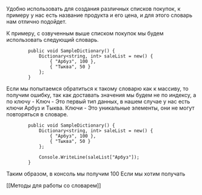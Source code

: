 Удобно использовать для создания различных списков покупок, к примеру у нас есть название продукта и его цена, и для этого словарь нам отлично подойдет.

К примеру, с озвученным выше списком покупок мы будем использовать следующий словарь.

```Csharp
        public void SampleDictionary() {
            Dictionary<string, int> saleList = new() {
                { "Арбуз", 100 },
                { "Тыква", 50 }
            };
        }
```

Если мы попытаемся обратиться к такому словарю как к массиву, то получим ошибку, так как доставать значения мы будем не по индексу, а по ключу - Ключ - Это первый тип данных, в нашем случае у нас есть ключи Арбуз и Тыква.
Ключи - Это уникальные элементы, они не могут повторяться в словаре.

```Csharp
        public void SampleDictionary() {
            Dictionary<string, int> saleList = new() {
                { "Арбуз", 100 },
                { "Тыква", 50 }
            };

            Console.WriteLine(saleList["Арбуз"]);
        }
```
Таким образом, в консоль мы получим 100
Если мы хотим получать 

[[Методы для работы со словарем]]